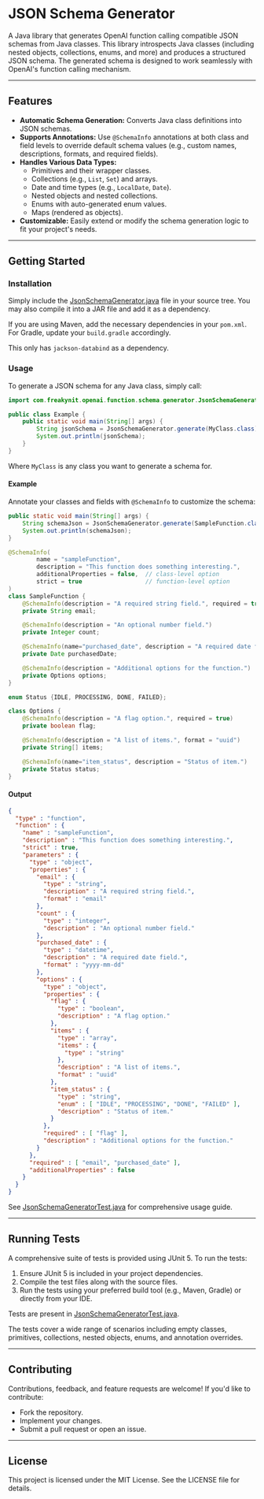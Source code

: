 # JSON Schema Generator

A Java library that generates OpenAI function calling compatible JSON schemas from Java classes. This library introspects Java classes (including nested objects, collections, enums, and more) and produces a structured JSON schema. The generated schema is designed to work seamlessly with OpenAI's function calling mechanism.

---

## Features

- **Automatic Schema Generation:** Converts Java class definitions into JSON schemas.
- **Supports Annotations:** Use `@SchemaInfo` annotations at both class and field levels to override default schema values (e.g., custom names, descriptions, formats, and required fields).
- **Handles Various Data Types:**
    - Primitives and their wrapper classes.
    - Collections (e.g., `List`, `Set`) and arrays.
    - Date and time types (e.g., `LocalDate`, `Date`).
    - Nested objects and nested collections.
    - Enums with auto-generated enum values.
    - Maps (rendered as objects).
- **Customizable:** Easily extend or modify the schema generation logic to fit your project's needs.

---

## Getting Started

### Installation

Simply include the [JsonSchemaGenerator.java](src/main/java/com/freakynit/openai/function/schema/generator/JsonSchemaGenerator.java) file in your source tree. You may also compile it into a JAR file and add it as a dependency.

If you are using Maven, add the necessary dependencies in your `pom.xml`. For Gradle, update your `build.gradle` accordingly.

This only has `jackson-databind` as a dependency.

### Usage

To generate a JSON schema for any Java class, simply call:

```java
import com.freakynit.openai.function.schema.generator.JsonSchemaGenerator;

public class Example {
    public static void main(String[] args) {
        String jsonSchema = JsonSchemaGenerator.generate(MyClass.class);
        System.out.println(jsonSchema);
    }
}
```

Where `MyClass` is any class you want to generate a schema for.

#### Example

Annotate your classes and fields with `@SchemaInfo` to customize the schema:

```java
public static void main(String[] args) {
    String schemaJson = JsonSchemaGenerator.generate(SampleFunction.class);
    System.out.println(schemaJson);
}

@SchemaInfo(
        name = "sampleFunction",
        description = "This function does something interesting.",
        additionalProperties = false,  // class-level option
        strict = true                  // function-level option
)
class SampleFunction {
    @SchemaInfo(description = "A required string field.", required = true, format = "email")
    private String email;

    @SchemaInfo(description = "An optional number field.")
    private Integer count;

    @SchemaInfo(name="purchased_date", description = "A required date field.", required = true, format = "yyyy-mm-dd")
    private Date purchasedDate;

    @SchemaInfo(description = "Additional options for the function.")
    private Options options;
}

enum Status {IDLE, PROCESSING, DONE, FAILED};

class Options {
    @SchemaInfo(description = "A flag option.", required = true)
    private boolean flag;

    @SchemaInfo(description = "A list of items.", format = "uuid")
    private String[] items;

    @SchemaInfo(name="item_status", description = "Status of item.")
    private Status status;
}
```

#### Output
```json
{
  "type" : "function",
  "function" : {
    "name" : "sampleFunction",
    "description" : "This function does something interesting.",
    "strict" : true,
    "parameters" : {
      "type" : "object",
      "properties" : {
        "email" : {
          "type" : "string",
          "description" : "A required string field.",
          "format" : "email"
        },
        "count" : {
          "type" : "integer",
          "description" : "An optional number field."
        },
        "purchased_date" : {
          "type" : "datetime",
          "description" : "A required date field.",
          "format" : "yyyy-mm-dd"
        },
        "options" : {
          "type" : "object",
          "properties" : {
            "flag" : {
              "type" : "boolean",
              "description" : "A flag option."
            },
            "items" : {
              "type" : "array",
              "items" : {
                "type" : "string"
              },
              "description" : "A list of items.",
              "format" : "uuid"
            },
            "item_status" : {
              "type" : "string",
              "enum" : [ "IDLE", "PROCESSING", "DONE", "FAILED" ],
              "description" : "Status of item."
            }
          },
          "required" : [ "flag" ],
          "description" : "Additional options for the function."
        }
      },
      "required" : [ "email", "purchased_date" ],
      "additionalProperties" : false
    }
  }
}
```

See [JsonSchemaGeneratorTest.java](src/test/java/com/freakynit/openai/function/schema/generator/JsonSchemaGeneratorTest.java) for comprehensive usage guide.

---

## Running Tests

A comprehensive suite of tests is provided using JUnit 5. To run the tests:

1. Ensure JUnit 5 is included in your project dependencies.
2. Compile the test files along with the source files.
3. Run the tests using your preferred build tool (e.g., Maven, Gradle) or directly from your IDE.

Tests are present in [JsonSchemaGeneratorTest.java](src/test/java/com/freakynit/openai/function/schema/generator/JsonSchemaGeneratorTest.java).

The tests cover a wide range of scenarios including empty classes, primitives, collections, nested objects, enums, and annotation overrides.

---

## Contributing

Contributions, feedback, and feature requests are welcome! If you'd like to contribute:

- Fork the repository.
- Implement your changes.
- Submit a pull request or open an issue.

---

## License

This project is licensed under the MIT License. See the LICENSE file for details.
